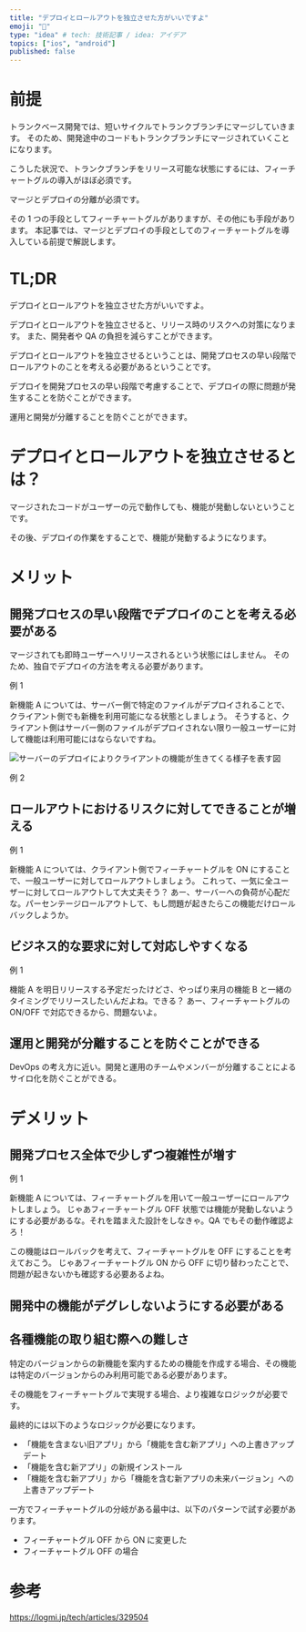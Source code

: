 ```yaml
---
title: "デプロイとロールアウトを独立させた方がいいですよ"
emoji: "🛫"
type: "idea" # tech: 技術記事 / idea: アイデア
topics: ["ios", "android"]
published: false
---
```


# 前提

トランクベース開発では、短いサイクルでトランクブランチにマージしていきます。
そのため、開発途中のコードもトランクブランチにマージされていくことになります。

こうした状況で、トランクブランチをリリース可能な状態にするには、フィーチャートグルの導入がほぼ必須です。

マージとデプロイの分離が必須です。

その 1 つの手段としてフィーチャートグルがありますが、その他にも手段があります。
本記事では、マージとデプロイの手段としてのフィーチャートグルを導入している前提で解説します。

# TL;DR

デプロイとロールアウトを独立させた方がいいですよ。

デプロイとロールアウトを独立させると、リリース時のリスクへの対策になります。
また、開発者や QA の負担を減らすことができます。

デプロイとロールアウトを独立させるということは、開発プロセスの早い段階でロールアウトのことを考える必要があるということです。

デプロイを開発プロセスの早い段階で考慮することで、デプロイの際に問題が発生することを防ぐことができます。

運用と開発が分離することを防ぐことができます。

# デプロイとロールアウトを独立させるとは？

マージされたコードがユーザーの元で動作しても、機能が発動しないということです。

その後、デプロイの作業をすることで、機能が発動するようになります。

# メリット

## 開発プロセスの早い段階でデプロイのことを考える必要がある

マージされても即時ユーザーへリリースされるという状態にはしません。
そのため、独自でデプロイの方法を考える必要があります。

例 1

新機能 A については、サーバー側で特定のファイルがデプロイされることで、クライアント側でも新機を利用可能になる状態としましょう。
そうすると、クライアント側はサーバー側のファイルがデプロイされない限り一般ユーザーに対して機能は利用可能にはならないですね。

![サーバーのデプロイによりクライアントの機能が生きてくる様子を表す図]()

例 2

## ロールアウトにおけるリスクに対してできることが増える

例 1

新機能 A については、クライアント側でフィーチャートグルを ON にすることで、一般ユーザーに対してロールアウトしましょう。
これって、一気に全ユーザーに対してロールアウトして大丈夫そう？
あー、サーバーへの負荷が心配だな。パーセンテージロールアウトして、もし問題が起きたらこの機能だけロールバックしようか。

## ビジネス的な要求に対して対応しやすくなる

例 1

機能 A を明日リリースする予定だったけどさ、やっぱり来月の機能 B と一緒のタイミングでリリースしたいんだよね。できる？
あー、フィーチャートグルの ON/OFF で対応できるから、問題ないよ。

## 運用と開発が分離することを防ぐことができる

DevOps の考え方に近い。開発と運用のチームやメンバーが分離することによるサイロ化を防ぐことができる。

# デメリット

## 開発プロセス全体で少しずつ複雑性が増す

例 1

新機能 A については、フィーチャートグルを用いて一般ユーザーにロールアウトしましょう。
じゃあフィーチャートグル OFF 状態では機能が発動しないようにする必要があるな。それを踏まえた設計をしなきゃ。QA でもその動作確認よろ！

この機能はロールバックを考えて、フィーチャートグルを OFF にすることを考えておこう。
じゃあフィーチャートグル ON から OFF に切り替わったことで、問題が起きないかも確認する必要あるよね。

## 開発中の機能がデグレしないようにする必要がある

## 各種機能の取り組む際への難しさ

特定のバージョンからの新機能を案内するための機能を作成する場合、その機能は特定のバージョンからのみ利用可能である必要があります。

その機能をフィーチャートグルで実現する場合、より複雑なロジックが必要です。

最終的には以下のようなロジックが必要になります。

- 「機能を含まない旧アプリ」から「機能を含む新アプリ」への上書きアップデート
- 「機能を含む新アプリ」の新規インストール
- 「機能を含む新アプリ」から「機能を含む新アプリの未来バージョン」への上書きアップデート

一方でフィーチャートグルの分岐がある最中は、以下のパターンで試す必要があります。

- フィーチャートグル OFF から ON に変更した
- フィーチャートグル OFF の場合

# 参考

https://logmi.jp/tech/articles/329504
